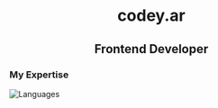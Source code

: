 <h1 align='center'>codey.ar</h1>
<h2 align='center'>Frontend Developer</h2>
<h3>My Expertise</h3>
<img src='https://skillicons.dev/icons?i=html,css,js,tailwind,git,github' alt='Languages'>
